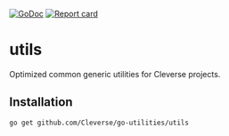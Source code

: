 [![GoDoc](https://godoc.org/github.com/Cleverse/go-utilities/utils?status.svg)](http://godoc.org/github.com/Cleverse/go-utilities/utils)
[![Report card](https://goreportcard.com/badge/github.com/Cleverse/go-utilities/utils)](https://goreportcard.com/report/github.com/Cleverse/go-utilities/utils)

# utils

Optimized common generic utilities for Cleverse projects.

## Installation

```shell
go get github.com/Cleverse/go-utilities/utils
```
